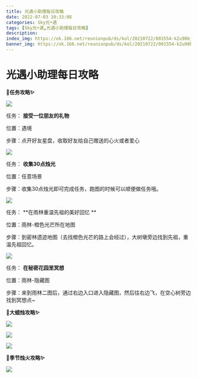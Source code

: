 ```yaml
---
title: 光遇小助理每日攻略
date: 2022-07-03 10:33:08
categories: Sky光•遇
tags: [Sky光•遇,光遇小助理每日攻略]
description: 
index_img: https://ok.166.net/reunionpub/ds/kol/20210722/001554-k2u90bj7ay.png?imageView&thumbnail=600x0&type=jpg
banner_img: https://ok.166.net/reunionpub/ds/kol/20210722/001554-k2u90bj7ay.png?imageView&thumbnail=600x0&type=jpg
---
```

# 光遇小助理每日攻略
**🎉任务攻略✨**

![](https://ok.166.net/reunionpub/ds/kol/20220703/000854-b8v7jz1tcs.png)

任务： **接受一位朋友的礼物**

位置：遇境

步骤：点开好友星盘，收取好友给自己赠送的心火或者爱心

![](https://ok.166.net/reunionpub/ds/kol/20220703/001014-su4djn32ze.png)

任务： **收集30点烛光**

位置：任意场景

步骤：收集30点烛光即可完成任务，跑图的时候可以顺便做任务哦。

![](https://ok.166.net/reunionpub/ds/kol/20220703/002657-04dlzejsft.jpeg)

任务： **在雨林重温先祖的美好回忆  **

位置：雨林-橙色光芒所在地图

步骤：到密林遗迹地图（去找橙色光芒的路上会经过），大树墩旁边找到先祖，重温先祖回忆。

![](https://ok.166.net/reunionpub/ds/kol/20220703/000947-6asqi37v0d.png)

任务： **在秘密花园里冥想**

位置：雨林-隐藏图

步骤：来到雨林二图后，通过右边入口进入隐藏图，然后往右边飞，在空心树旁边找到冥想点~

 **🎉大蜡烛攻略✨**

![](https://ok.166.net/reunionpub/ds/kol/20220703/001600-7hke2l4gqd.png)

![](https://ok.166.net/reunionpub/ds/kol/20220703/001438-m29rsliwuq.png)

![](https://ok.166.net/reunionpub/ds/kol/20220703/001159-l50e9onv6c.png)

  

 **🎉季节烛火攻略✨**

![](https://ok.166.net/reunionpub/ds/kol/20220703/001618-hr6eb0t84u.png)

  

  

